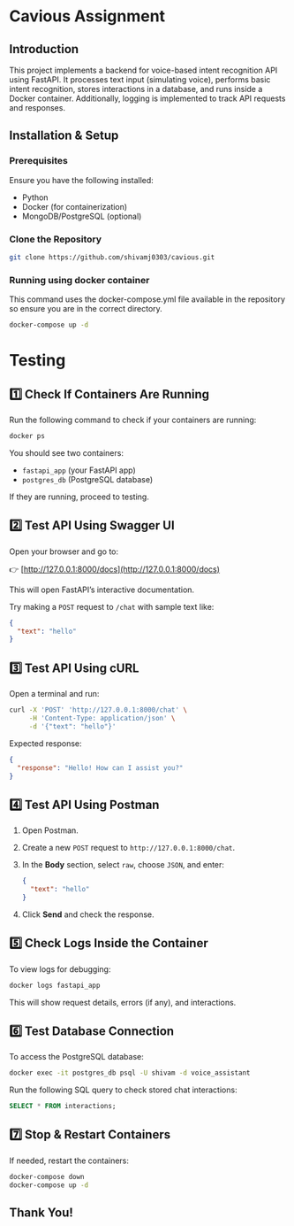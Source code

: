 # Cavious Assignment

## Introduction
This project implements a backend for voice-based intent recognition API using FastAPI. It processes text input (simulating voice), performs basic intent recognition, stores interactions in a database, and runs inside a Docker container. Additionally, logging is implemented to track API requests and responses.

## Installation & Setup
### Prerequisites
Ensure you have the following installed:
- Python
- Docker (for containerization)
- MongoDB/PostgreSQL (optional)

### Clone the Repository
```bash
git clone https://github.com/shivamj0303/cavious.git
```

### Running using docker container
This command uses the docker-compose.yml file available in the repository so ensure you are in the correct directory.
```bash
docker-compose up -d
```
# Testing

## 1️⃣ Check If Containers Are Running
Run the following command to check if your containers are running:

```bash
docker ps
```

You should see two containers:
- `fastapi_app` (your FastAPI app)
- `postgres_db` (PostgreSQL database)

If they are running, proceed to testing.

## 2️⃣ Test API Using Swagger UI
Open your browser and go to:

👉 [http://127.0.0.1:8000/docs](http://127.0.0.1:8000/docs)

This will open FastAPI’s interactive documentation.

Try making a `POST` request to `/chat` with sample text like:

```json
{
  "text": "hello"
}
```

## 3️⃣ Test API Using cURL
Open a terminal and run:

```bash
curl -X 'POST' 'http://127.0.0.1:8000/chat' \
     -H 'Content-Type: application/json' \
     -d '{"text": "hello"}'
```

Expected response:

```json
{
  "response": "Hello! How can I assist you?"
}
```

## 4️⃣ Test API Using Postman
1. Open Postman.
2. Create a new `POST` request to `http://127.0.0.1:8000/chat`.
3. In the **Body** section, select `raw`, choose `JSON`, and enter:
   
   ```json
   {
     "text": "hello"
   }
   ```
   
4. Click **Send** and check the response.

## 5️⃣ Check Logs Inside the Container
To view logs for debugging:

```bash
docker logs fastapi_app
```

This will show request details, errors (if any), and interactions.

## 6️⃣ Test Database Connection
To access the PostgreSQL database:

```bash
docker exec -it postgres_db psql -U shivam -d voice_assistant
```

Run the following SQL query to check stored chat interactions:

```sql
SELECT * FROM interactions;
```

## 7️⃣ Stop & Restart Containers
If needed, restart the containers:

```bash
docker-compose down
docker-compose up -d
```
## Thank You!


